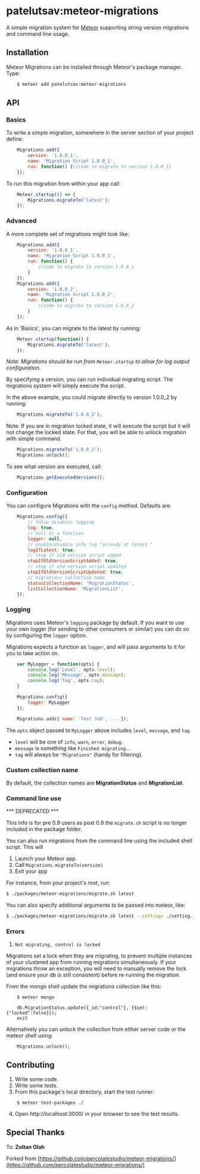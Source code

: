 # patelutsav:meteor-migrations

A simple migration system for [Meteor](http://meteor.com) supporting string version migrations and command line usage.

## Installation

Meteor Migrations can be installed through Meteor's package manager. Type:

``` sh
    $ meteor add patelutsav:meteor-migrations
```

## API

### Basics

To write a simple migration, somewhere in the server section of your project define:

``` javascript
    Migrations.add({
        version: '1.0.0_1',
        name: 'Migration Script 1.0.0_1',
        run: function() {//code to migrate to version 1.0.0_1}
    });
```

To run this migration from within your app call:

``` javascript
    Meteor.startup(() => {
        Migrations.migrateTo('latest');
    });
```

### Advanced

A more complete set of migrations might look like:

``` javascript
    Migrations.add({
        version: '1.0.0_1',
        name: 'Migration Script 1.0.0_1',
        run: function() {
            //code to migrate to version 1.0.0_1
        }
    });
    Migrations.add({
        version: '1.0.0_2',
        name: 'Migration Script 1.0.0_2',
        run: function() {
            //code to migrate to version 1.0.0_2
        }
    });
```

As in 'Basics', you can migrate to the latest by running:

``` javascript
    Meteor.startup(function() {
        Migrations.migrateTo('latest');
    });
```

*Note: Migrations should be run from `Meteor.startup` to allow for log output configuration.*

By specifying a version, you can run individual migrating script. The migrations system will simply execute the script.  

In the above example, you could migrate directly to version 1.0.0_2 by running:

``` javascript
    Migrations.migrateTo('1.0.0_2');
```

 Note: If you are in migration locked state, it will execute the script but it will not change the locked state. For that, you will be able to unlock migration with simple command.

``` javascript
    Migrations.migrateTo('1.0.0_2');
    Migrations.unlock();
```
    
To see what version are executed, call:

``` javascript
    Migrations.getExecutedVersions();
```

### Configuration

You can configure Migrations with the `config` method. Defaults are:

``` javascript
    Migrations.config({
        // false disables logging
        log: true,
        // null or a function
        logger: null,
        // enable/disable info log "already at latest."
        logIfLatest: true,
        // stop if old version script added
        stopIfOldVersionScriptAdded: true,
        // stop if old version script updated
        stopIfOldVersionScriptUpdated: true,
        // migrations collection name
        statusCollectionName: 'MigrationStatus',
        listCollectionName: 'MigrationList',
    });
```

### Logging

Migrations uses Meteor's `logging` package by default. If you want to use your
own logger (for sending to other consumers or similar) you can do so by
configuring the `logger` option.

Migrations expects a function as `logger`, and will pass arguments to it for
you to take action on.

```js
    var MyLogger = function(opts) {
        console.log('Level', opts.level);
        console.log('Message', opts.message);
        console.log('Tag', opts.tag);
    }

    Migrations.config({
        logger: MyLogger
    });

    Migrations.add({ name: 'Test Job', ... });
```

The `opts` object passed to `MyLogger` above includes `level`, `message`, and `tag`.

- `level` will be one of `info`, `warn`, `error`, `debug`.
- `message` is something like `Finished migrating.`.
- `tag` will always be `"Migrations"` (handy for filtering).

### Custom collection name

By default, the collection names are **MigrationStatus** and **MigrationList**.

### Command line use

*** DEPRECATED ***

This info is for pre 0.9 users as post 0.9 the `migrate.sh` script is no longer included in the package folder.

You can also run migrations from the command line using the included shell script. This will

1. Launch your Meteor app
2. Call `Migrations.migrateTo(version)`
3. Exit your app

For instance, from your project's root, run:

``` sh
$ ./packages/meteor-migrations/migrate.sh latest
```

You can also specify additional arguments to be passed into meteor, like:

``` sh
$ ./packages/meteor-migrations/migrate.sh latest --settings ./setting.json
```

### Errors
1. `Not migrating, control is locked`

Migrations set a lock when they are migrating, to prevent multiple instances of your clustered app from running migrations simultaneously. If your migrations throw an exception, you will need to manually remove the lock (and ensure your db is still consistent) before re-running the migration.

From the mongo shell update the migrations collection like this:

```
    $ meteor mongo

    db.MigrationStatus.update({_id:"control"}, {$set:{"locked":false}});
    exit
```

Alternatively you can unlock the collection from either server code or the meteor shell using:

```
    Migrations.unlock();
```

## Contributing

1. Write some code.
2. Write some tests.
3. From this package's local directory, start the test runner:

```
    $ meteor test-packages ./
```

4. Open http://localhost:3000/ in your browser to see the test results.

## Special Thanks
To: **Zoltan Olah**

Forked from [https://github.com/percolatestudio/meteor-migrations/](https://github.com/percolatestudio/meteor-migrations/)